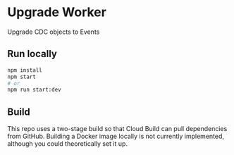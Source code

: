 # Upgrade Worker

Upgrade CDC objects to Events

## Run locally

```sh
npm install
npm start
# or
npm run start:dev
```

## Build

This repo uses a two-stage build so that Cloud Build can pull
dependencies from GitHub. Building a Docker image locally is
not currently implemented, although you could theoretically
set it up.

